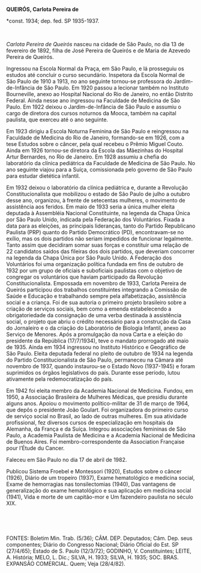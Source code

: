 **QUEIRÓS, Carlota Pereira de**

\*const. 1934; dep. fed. SP 1935-1937.

 

*Carlota Pereira de Queirós* nasceu na cidade de São Paulo, no dia 13 de
fevereiro de 1892, filha de José Pereira de Queirós e de Maria de
Azevedo Pereira de Queirós.

Ingressou na Escola Normal da Praça, em São Paulo, e lá prosseguiu os
estudos até concluir o curso secundário. Inspetora da Escola Normal de
São Paulo de 1910 a 1913, no ano seguinte tornou-se professora do
Jardim-de-Infância de São Paulo. Em 1920 passou a lecionar também no
Instituto Bourneville, anexo ao Hospital Nacional do Rio de Janeiro, no
então Distrito Federal. Ainda nesse ano ingressou na Faculdade de
Medicina de São Paulo. Em 1922 deixou o Jardim-de-Infância de São Paulo
e assumiu o cargo de diretora dos cursos noturnos da Mooca, também na
capital paulista, que exerceu até o ano seguinte.

Em 1923 dirigiu a Escola Noturna Feminina de São Paulo e reingressou na
Faculdade de Medicina do Rio de Janeiro, formando-se em 1926, com a tese
Estudos sobre o câncer, pela qual recebeu o Prêmio Miguel Couto. Ainda
em 1926 tornou-se diretora da Escola das Mãezinhas do Hospital Artur
Bernardes, no Rio de Janeiro. Em 1928 assumiu a chefia do laboratório da
clínica pediátrica da Faculdade de Medicina de São Paulo. No ano
seguinte viajou para a Suíça, comissionada pelo governo de São Paulo
para estudar dietética infantil.

Em 1932 deixou o laboratório da clínica pediátrica e, durante a
Revolução Constitucionalista que mobilizou o estado de São Paulo de
julho a outubro desse ano, organizou, à frente de setecentas mulheres, o
movimento de assistência aos feridos. Em maio de 1933 seria a única
mulher eleita deputada à Assembléia Nacional Constituinte, na legenda da
Chapa Única por São Paulo Unido, indicada pela Federação dos
Voluntários. Fixada a data para as eleições, as principais lideranças,
tanto do Partido Republicano Paulista (PRP) quanto do Partido
Democrático (PD), encontravam-se no exílio, mas os dois partidos não
seriam impedidos de funcionar legalmente. Tanto assim que decidiram
somar suas forças e constituir uma relação de 22 candidatos saídos das
fileiras dos dois partidos, que deveriam concorrer na legenda da Chapa
Única por São Paulo Unido. A Federação dos Voluntários foi uma
organização política fundada em fins de outubro de 1932 por um grupo de
oficiais e suboficiais paulistas com o objetivo de congregar os
voluntários que haviam participado da Revolução Constitucionalista.
Empossada em novembro de 1933, Carlota Pereira de Queirós participou dos
trabalhos constituintes integrando a Comissão de Saúde e Educação e
trabalhando sempre pela alfabetização, assistência social e a criança.
Foi de sua autoria o primeiro projeto brasileiro sobre a criação de
serviços sociais, bem como a emenda estabelecendo a obrigatoriedade da
consignação de uma verba destinada à assistência social, o projeto que
abriu o crédito necessário para a construção da Casa do Jornaleiro e o
da criação do Laboratório de Biologia Infantil, anexo ao Serviço de
Menores. Após a promulgação da nova Carta e a eleição do presidente da
República (17/7/1934), teve o mandato prorrogado até maio de 1935. Ainda
em 1934 ingressou no Instituto Histórico e Geográfico de São Paulo.
Eleita deputada federal no pleito de outubro de 1934 na legenda do
Partido Constitucionalista de São Paulo, permaneceu na Câmara até
novembro de 1937, quando instaurou-se o Estado Novo (1937-1945) e foram
suprimidos os órgãos legislativos do país. Durante esse período, lutou
ativamente pela redemocratização do país.

Em 1942 foi eleita membro da Academia Nacional de Medicina. Fundou, em
1950, a Associação Brasileira de Mulheres Médicas, que presidiu durante
alguns anos. Apoiou o movimento político-militar de 31 de março de 1964,
que depôs o presidente João Goulart. Foi organizadora do primeiro curso
de serviço social no Brasil, ao lado de outras mulheres. Em sua
atividade profissional, fez diversos cursos de especialização em
hospitais da Alemanha, da França e da Suíça. Integrou associações
femininas de São Paulo, a Academia Paulista de Medicina e a Academia
Nacional de Medicina de Buenos Aires. Foi membro-correspondente da
Association Française pour l’Étude du Cancer.

Faleceu em São Paulo no dia 17 de abril de 1982.

Publicou Sistema Froebel e Montessori (1920), Estudos sobre o câncer
(1926), Diário de um tropeiro (1937), Exame hematológico e medicina
social, Exame de hemorragias nas tonsilectomias (1940), Das vantagens de
generalização do exame hematológico e sua aplicação em medicina social
(1941), Vida e morte de um capitão-mor e Um fazendeiro paulista no
século XIX.

 

 

FONTES: Boletim Min. Trab. (5/36); CÂM. DEP. Deputados; Câm. Dep. seus
componentes; Diário do Congresso Nacional; Diário Oficial do Est. SP
(27/4/65); Estado de S. Paulo (12/3/72); GODINHO, V. Constituintes;
LEITE, A. História; MELO, L. Dic.; SILVA, H. 1933; SILVA, H. 1935; SOC.
BRAS. EXPANSÃO COMERCIAL. Quem; Veja (28/4/82).

 
